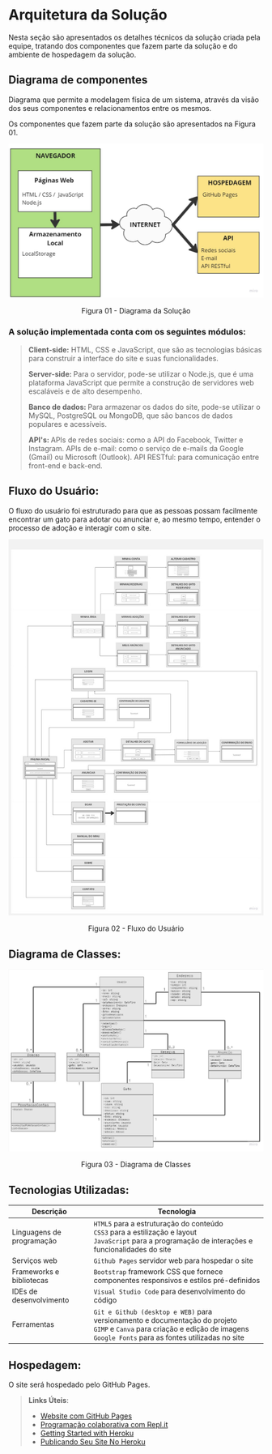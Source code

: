 # Arquitetura da Solução

  Nesta seção são apresentados os detalhes técnicos da solução criada pela equipe, tratando dos componentes que fazem parte da solução e do ambiente de hospedagem da solução.

## Diagrama de componentes

  Diagrama que permite a modelagem física de um sistema, através da visão dos seus componentes e relacionamentos entre os mesmos.

  Os componentes que fazem parte da solução são apresentados na Figura 01.

<div align="center">
  <img src="img/diagrama_blocos.jpg" alt="Diagrama de blocos da solução">
  <p>Figura 01 - Diagrama da Solução</p>
</div>

### A solução implementada conta com os seguintes módulos:

> <p> <strong> Client-side:</strong> HTML, CSS e JavaScript, que são as tecnologias básicas para construir a interface do site e suas funcionalidades. <break>
>
> <strong> Server-side: </strong> Para o servidor, pode-se utilizar o Node.js, que é uma plataforma JavaScript que permite a construção de servidores web escaláveis e de alto desempenho. <break>
>
> <strong> Banco de dados: </strong> Para armazenar os dados do site, pode-se utilizar o MySQL, PostgreSQL ou MongoDB, que são bancos de dados populares e acessíveis. <break>
>
> <strong> API's: </strong>
APIs de redes sociais: como a API do Facebook, Twitter e Instagram. <break>
APIs de e-mail: como o serviço de e-mails da Google (Gmail) ou Microsoft (Outlook). <break>
API RESTful: para comunicação entre front-end e back-end.
</p>

 ## Fluxo do Usuário:
<p>   O fluxo do usuário foi estruturado para que as pessoas possam facilmente encontrar um gato para adotar ou anunciar e, ao mesmo tempo, entender o processo de adoção e interagir com o site. </p>

<div align="center">
  <img src="https://github.com/ICEI-PUC-Minas-PMV-ADS/pmv-ads-2023-1-e1-proj-web-t14-pmv-ads-2023-1-e1-proj-web-t14-g3-mmiau/blob/project-text/docs/img/Fluxo%20de%20Telas%20do%20Usuario.jpg">
  <p>Figura 02 - Fluxo do Usuário</p>
</div>
 
## Diagrama de Classes:

<div align="center">
  <img src="https://github.com/ICEI-PUC-Minas-PMV-ADS/pmv-ads-2023-1-e1-proj-web-t14-pmv-ads-2023-1-e1-proj-web-t14-g3-mmiau/blob/project-text/docs/img/236987970-d373b4e3-652e-4180-a2c5-463b06a7f9b5.jpg">
  <p>Figura 03 - Diagrama de Classes</p>
</div>

## Tecnologias Utilizadas:
 
|Descrição| Tecnologia |
|---|---|
|Linguagens de programação|	`HTML5` para a estruturação do conteúdo <br> `CSS3` para a estilização e layout <br> `JavaScript` para a programação de interações e funcionalidades do site|
|Serviços web|`Github Pages` servidor web para hospedar o site|
|Frameworks e bibliotecas|`Bootstrap` framework CSS que fornece componentes responsivos e estilos pré-definidos|
|IDEs de desenvolvimento|`Visual Studio Code` para desenvolvimento do código|
|Ferramentas|`Git e Github (desktop e WEB)` para versionamento e documentação do projeto <br> `GIMP` e `Canva` para criação e edição de imagens <br> `Google Fonts` para as fontes utilizadas no site|

## Hospedagem:

O site será hospedado pelo GitHub Pages.

> **Links Úteis**:
>
> - [Website com GitHub Pages](https://pages.github.com/)
> - [Programação colaborativa com Repl.it](https://repl.it/)
> - [Getting Started with Heroku](https://devcenter.heroku.com/start)
> - [Publicando Seu Site No Heroku](http://pythonclub.com.br/publicando-seu-hello-world-no-heroku.html)
